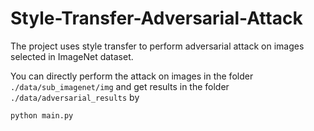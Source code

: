 # Style-Transfer-Adversarial-Attack

The project uses style transfer to perform adversarial attack on images selected in ImageNet dataset.

You can directly perform the attack on images in the folder ```./data/sub_imagenet/img``` and get results in the folder ```./data/adversarial_results``` by

```
python main.py
```

